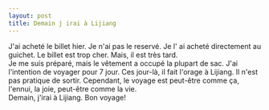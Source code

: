 ```yaml
---
layout: post
title: Demain j irai à Lijiang
---
```


<p>  J&#39;ai acheté le billet hier. Je n&#39;ai pas le reservé. Je l&#39; ai acheté directement au guichet. Le billet est trop cher. Mais, il est très tard.<br />  Je me suis préparé, mais le vêtement a occupé la plupart de sac. J&#39;ai l&#39;intention de voyager pour 7 jour. Ces jour-là, il fait l&#39;orage à Lijiang. Il n&#39;est pas pratique de sortir. Cependant, le voyage est peut-être comme ça, l&#39;ennui, la joie, peut-être comme la vie.<br />  Demain, j&#39;irai à Lijiang. Bon voyage!</p>
<p></p>
